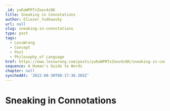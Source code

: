 ```yaml
---
_id: yuKaWPRTxZoov4z8K
title: Sneaking in Connotations
author: Eliezer_Yudkowsky
url: null
slug: sneaking-in-connotations
type: post
tags:
  - LessWrong
  - Concept
  - Post
  - Philosophy_of Language
href: https://www.lesswrong.com/posts/yuKaWPRTxZoov4z8K/sneaking-in-connotations
sequence: A Human's Guide to Words
chapter: null
synchedAt: '2022-08-30T08:17:36.365Z'
---
```


# Sneaking in Connotations

